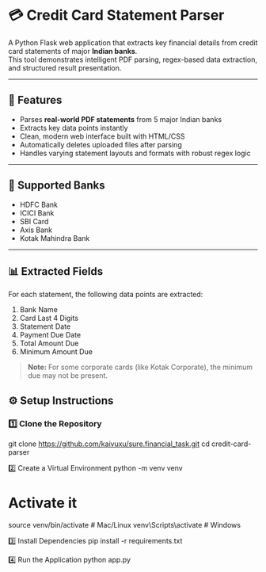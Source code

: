 # 💳 Credit Card Statement Parser

A Python Flask web application that extracts key financial details from credit card statements of major **Indian banks**.  
This tool demonstrates intelligent PDF parsing, regex-based data extraction, and structured result presentation.

---

## 🚀 Features

- Parses **real-world PDF statements** from 5 major Indian banks  
- Extracts key data points instantly  
- Clean, modern web interface built with HTML/CSS  
- Automatically deletes uploaded files after parsing  
- Handles varying statement layouts and formats with robust regex logic  

---

## 🏦 Supported Banks

- HDFC Bank  
- ICICI Bank  
- SBI Card  
- Axis Bank  
- Kotak Mahindra Bank  

---

## 📊 Extracted Fields

For each statement, the following data points are extracted:

1. Bank Name  
2. Card Last 4 Digits  
3. Statement Date  
4. Payment Due Date  
5. Total Amount Due  
6. Minimum Amount Due  

> **Note:** For some corporate cards (like Kotak Corporate), the minimum due may not be present.


## ⚙️ Setup Instructions

### 1️⃣ Clone the Repository
git clone https://github.com/kaivuxu/sure.financial_task.git
cd credit-card-parser

2️⃣ Create a Virtual Environment 
python -m venv venv

# Activate it
source venv/bin/activate      # Mac/Linux
venv\Scripts\activate         # Windows


3️⃣ Install Dependencies
pip install -r requirements.txt


4️⃣ Run the Application
python app.py
